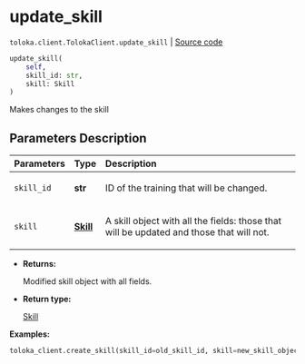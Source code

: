 # update_skill
`toloka.client.TolokaClient.update_skill` | [Source code](https://github.com/Toloka/toloka-kit/blob/v0.1.24/src/client.py#L44)

```python
update_skill(
    self,
    skill_id: str,
    skill: Skill
)
```

Makes changes to the skill

## Parameters Description

| Parameters | Type | Description |
| :----------| :----| :-----------|
`skill_id`|**str**|<p>ID of the training that will be changed.</p>
`skill`|**[Skill](toloka.client.skill.Skill.md)**|<p>A skill object with all the fields: those that will be updated and those that will not.</p>

* **Returns:**

  Modified skill object with all fields.

* **Return type:**

  [Skill](toloka.client.skill.Skill.md)

**Examples:**

```python
toloka_client.create_skill(skill_id=old_skill_id, skill=new_skill_object)
```
